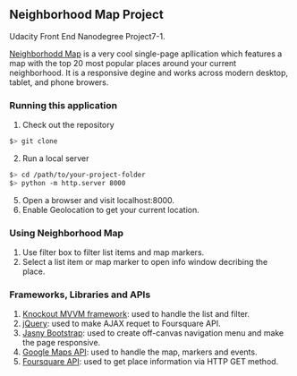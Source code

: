 ## Neighborhood Map Project
Udacity Front End Nanodegree Project7-1.

[Neighborhodd Map](http://fionays.github.io/P7-1-Neighborhood-Map-Project/) is a very cool single-page apllication which features a map with the top 20 most popular places around your current neighborhood. It is a responsive degine and works across modern desktop, tablet, and phone browers.


### Running this application

1. Check out the repository 
  ```bash
$> git clone 
```
2. Run a local server

  ```bash
  $> cd /path/to/your-project-folder
  $> python -m http.server 8000
  ```
5. Open a browser and visit localhost:8000.
6. Enable Geolocation to get your current location.


### Using Neighborhood Map
1. Use filter box to filter list items and map markers.
2. Select a list item or map marker to open info window decribing the place.



### Frameworks, Libraries and APIs 
1. [Knockout MVVM framework](http://knockoutjs.com/): used to handle the list and filter. 
2. [jQuery](http://api.jquery.com/jquery.getjson/): used to make AJAX requet to Foursquare API.
3. [Jasny Bootstrap](http://www.jasny.net/bootstrap/): used to create off-canvas navigation menu and make the page responsive.
4. [Google Maps API](https://developers.google.com/maps/): used to handle the map, markers and events.
5. [Foursquare API](https://developer.foursquare.com/start): used to get place information via HTTP GET method.

